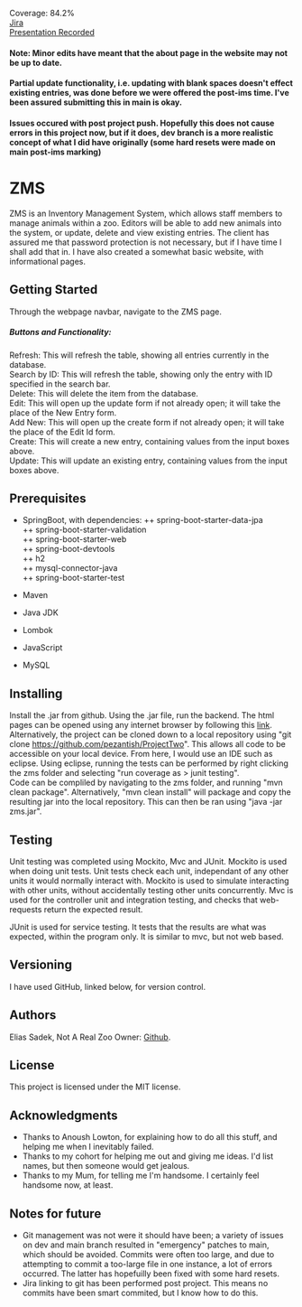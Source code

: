 Coverage: 84.2%  
[Jira](https://pezantish.atlassian.net/jira/software/projects/P2/boards/1)  
[Presentation Recorded](https://drive.google.com/file/d/13TaJj7Jh7g2r3GxZIcouiGv9unEqwTiR/view?usp=sharing)

#### Note: Minor edits have meant that the about page in the website may not be up to date. 
#### Partial update functionality, i.e. updating with blank spaces doesn't effect existing entries, was done before we were offered the post-ims time. I've been assured submitting this in main is okay.
#### Issues occured with post project push. Hopefully this does not cause errors in this project now, but if it does, dev branch is a more realistic concept of what I did have originally (some hard resets were made on main post-ims marking) 

# ZMS

ZMS is an Inventory Management System, which allows staff members to manage animals within a zoo. Editors will be able to add new animals into the system, or update, delete and view existing entries. The client has assured me that password protection is not necessary, but if I have time I shall add that in. I have also created a somewhat basic website, with informational pages.
## Getting Started

Through the webpage navbar, navigate to the ZMS page. 
##### Buttons and Functionality:  
Refresh: This will refresh the table, showing all entries currently in the database.  
Search by ID: This will refresh the table, showing only the entry with ID specified in the search bar.  
Delete: This will delete the item from the database.  
Edit: This will open up the update form if not already open; it will take the place of the New Entry form.  
Add New: This will open up the create form if not already open; it will take the place of the Edit Id form.  
Create: This will create a new entry, containing values from the input boxes above.  
Update: This will update an existing entry, containing values from the input boxes above.  

## Prerequisites
- SpringBoot, with dependencies:
++ spring-boot-starter-data-jpa  
++ spring-boot-starter-validation  
++ spring-boot-starter-web  
++ spring-boot-devtools  
++ h2  
++ mysql-connector-java  
++ spring-boot-starter-test  

- Maven  

- Java JDK  

- Lombok  

- JavaScript  

- MySQL
## Installing
Install the .jar from github. Using the .jar file, run the backend. The html pages can be opened using any internet browser by following this [link](http://localhost:8080/zms.html).
Alternatively, the project can be cloned down to a local repository using "git clone https://github.com/pezantish/ProjectTwo". This allows all code to be accessible on your local device. From here, I would use an IDE such as eclipse. Using eclipse, running the tests can be performed by right clicking the zms folder and selecting "run coverage as > junit testing".  
Code can be compliled by navigating to the zms folder, and running "mvn clean package". Alternatively, "mvn clean install" will package and copy the resulting jar into the local repository. This can then be ran using "java -jar zms.jar".

## Testing
Unit testing was completed using Mockito, Mvc and JUnit.
Mockito is used when doing unit tests. Unit tests check each unit, independant of any other units it would normally interact with. Mockito is used to simulate interacting with other units, without accidentally testing other units concurrently.
Mvc is used for the controller unit and integration testing, and checks that web-requests return the expected result.

JUnit is used for service testing. It tests that the results are what was expected, within the program only. It is similar to mvc, but not web based.

## Versioning
I have used GitHub, linked below, for version control.

## Authors
Elias Sadek, Not A Real Zoo Owner: [Github](https://github.com/pezantish).

## License
This project is licensed under the MIT license.

## Acknowledgments
- Thanks to Anoush Lowton, for explaining how to do all this stuff, and helping me when I inevitably failed.
- Thanks to my cohort for helping me out and giving me ideas. I'd list names, but then someone would get jealous.
- Thanks to my Mum, for telling me I'm handsome. I certainly feel handsome now, at least. 

## Notes for future
- Git management was not were it should have been; a variety of issues on dev and main branch resulted in "emergency" patches to main, which should be avoided. Commits were often too large, and due to attempting to commit a too-large file in one instance, a lot of errors occurred. The latter has hopefuilly been fixed with some hard resets.
- Jira linking to git has been performed post project. This means no commits have been smart commited, but I know how to do this.



